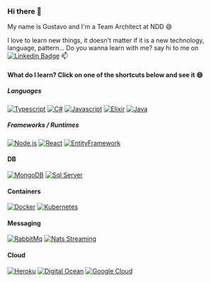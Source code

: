 ### Hi there 👋

My name is Gustavo and I'm a Team Architect at NDD 😄

I love to learn new things, it doesn't matter if it is a new technology, language, pattern... Do you wanna learn with me? say hi to me on [![Linkedin Badge](https://img.shields.io/badge/-LinkedIn-blue?style=flat&logo=Linkedin&logoColor=white)](https://www.linkedin.com/in/gumbers/) 📫

#### What do I learn? Click on one of the shortcuts below and see it 😄

##### Languages
[![Typescript](https://img.shields.io/badge/-Typescript-007ACC?style=flat&logo=typescript&logoColor=white)](https://github.com/gumberss/Ticketing)
[![C#](https://img.shields.io/badge/-C%23-239120?style=flat&logo=c-sharp&logoColor=white)](https://github.com/gumberss/ProposalValidator)
[![Javascript](https://img.shields.io/badge/-Javascript-%23F7DF1E?style=flat&logo=javascript&logoColor=white)](https://github.com/gumberss/LearnLanguages/tree/master/Javascript)
[![Elixir](https://img.shields.io/badge/-Elixir-4B275F?style=flat&logo=elixir&logoColor=white)](https://github.com/gumberss/LearnLanguages/tree/master/Elixir)
[![Java](https://img.shields.io/badge/-Java-007396?style=flat&logo=java&logoColor=white)](https://github.com/gumberss/madness-microservice)

##### Frameworks / Runtimes
[![Node.js](https://img.shields.io/badge/-Node.js-39933?style=flat&logo=node.js&logoColor=white)](https://github.com/gumberss/Ticketing)
[![React](https://img.shields.io/badge/-React-61DAFB?style=flat&logo=react&logoColor=white)](https://github.com/gumberss/reactnd-chirper-app)
[![EntityFramework](https://img.shields.io/badge/-Entity%20Framework-CC2927?style=flat)](https://github.com/gumberss/MySnacker)

#### DB
[![MongoDB](https://img.shields.io/badge/-MongoDB-47A248?style=flat&logo=mongodb&logoColor=white)](https://github.com/gumberss/Ticketing)
[![Sql Server](https://img.shields.io/badge/-Sql%20Server-CC2927?style=flat&logo=Microsoft-SQL-Server&logoColor=white)](https://github.com/gumberss/MySnacker)

#### Containers
[![Docker](https://img.shields.io/badge/-Docker-2496ED?style=flat&logo=docker&logoColor=white)](https://github.com/gumberss/Ticketing)
[![Kubernetes](https://img.shields.io/badge/-Kubernetes-326CE5?style=flat&logo=kubernetes&logoColor=white)](https://github.com/gumberss/Ticketing)

#### Messaging
[![RabbitMq](https://img.shields.io/badge/-RabbitMq-FF6600?style=flat&logo=rabbitmq&logoColor=white)](https://github.com/gumberss/madness-microservice)
[![Nats Streaming](https://img.shields.io/badge/-Nats%20Streaming-4086F2?style=flat)](https://github.com/gumberss/Ticketing)

#### Cloud
[![Heroku](https://img.shields.io/badge/-Heroku-430098?style=flat&logo=heroku&logoColor=white)](https://github.com/gumberss/piadometro-server)
[![Digital Ocean](https://img.shields.io/badge/-Digital%20Ocean-0080FF?style=flat&logo=digitalocean&logoColor=white)](https://github.com/gumberss/Ticketing/)
[![Google Cloud](https://img.shields.io/badge/-Google%20Cloud-4285F4?style=flat&logo=google-cloud&logoColor=white)](https://github.com/gumberss/Ticketing/tree/master/infra/k8s/google-cloud)

<!--
**gumberss/gumberss** is a ✨ _special_ ✨ repository because its `README.md` (this file) appears on your GitHub profile.

Here are some ideas to get you started:

- 🔭 I’m currently working on ...
- 🌱 I’m currently learning ...
- 👯 I’m looking to collaborate on ...
- 🤔 I’m looking for help with ...
- 💬 Ask me about ...
- 📫 How to reach me: ...
- 😄 Pronouns: ...
- ⚡ Fun fact: ...
-->
